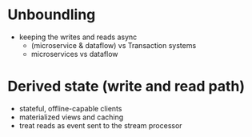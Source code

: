 # Unboundling
- keeping the writes and reads async
  - (microservice & dataflow) vs Transaction systems
  - microservices vs dataflow
# Derived state (write and read path)
- stateful, offline-capable clients
- materialized views and caching
- treat reads as event sent to the stream processor